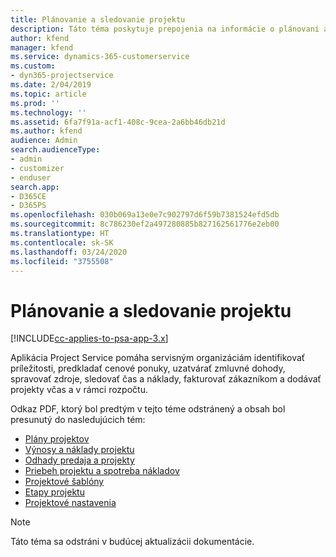 ```yaml
---
title: Plánovanie a sledovanie projektu
description: Táto téma poskytuje prepojenia na informácie o plánovaní a sledovaní v Project Service Automation.
author: kfend
manager: kfend
ms.service: dynamics-365-customerservice
ms.custom:
- dyn365-projectservice
ms.date: 2/04/2019
ms.topic: article
ms.prod: ''
ms.technology: ''
ms.assetid: 6fa7f91a-acf1-408c-9cea-2a6bb46db21d
ms.author: kfend
audience: Admin
search.audienceType:
- admin
- customizer
- enduser
search.app:
- D365CE
- D365PS
ms.openlocfilehash: 030b069a13e0e7c902797d6f59b7381524efd5db
ms.sourcegitcommit: 8c786230ef2a497280885b827162561776e2eb00
ms.translationtype: HT
ms.contentlocale: sk-SK
ms.lasthandoff: 03/24/2020
ms.locfileid: "3755508"
---
```

# <a name="project-planning-and-tracking"></a>Plánovanie a sledovanie projektu

[!INCLUDE[cc-applies-to-psa-app-3.x](../../includes/cc-applies-to-psa-app-3x.md)]

Aplikácia Project Service pomáha servisným organizáciám identifikovať príležitosti, predkladať cenové ponuky, uzatvárať zmluvné dohody, spravovať zdroje, sledovať čas a náklady, fakturovať zákazníkom a dodávať projekty včas a v rámci rozpočtu. 

Odkaz PDF, ktorý bol predtým v tejto téme odstránený a obsah bol presunutý do nasledujúcich tém:

- [Plány projektov](../project-creating.md)
- [Výnosy a náklady projektu](../project-estimating.md)
- [Odhady predaja a projekty](../project-leveraging.md)
- [Priebeh projektu a spotreba nákladov](../project-tracking.md)
- [Projektové šablóny](../project-templates.md)
- [Etapy projektu](../project-stages.md)
- [Projektové nastavenia](../project-settings.md)

> [!NOTE]
> Táto téma sa odstráni v budúcej aktualizácii dokumentácie. 
